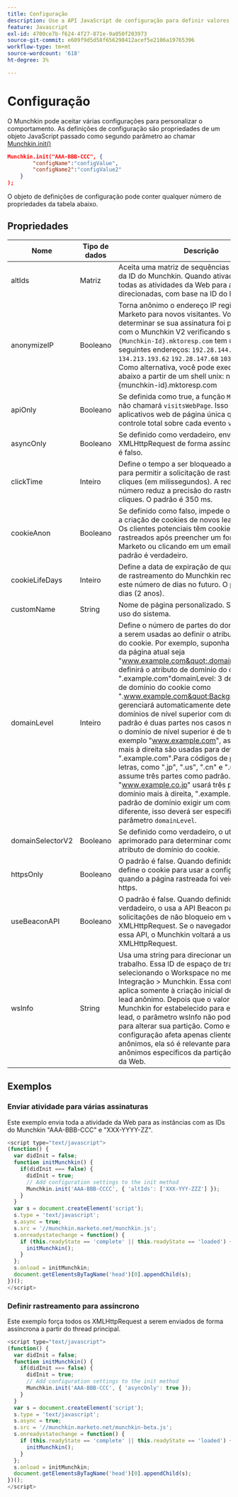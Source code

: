 ```yaml
---
title: Configuração
description: Use a API JavaScript de configuração para definir valores de configuração ao usar o Munchkin.
feature: Javascript
exl-id: 4700ce7b-f624-4f27-871e-9a050f203973
source-git-commit: e609f9d5d58f656298412acef5e2106a19765396
workflow-type: tm+mt
source-wordcount: '618'
ht-degree: 3%

---
```


# Configuração

O Munchkin pode aceitar várias configurações para personalizar o comportamento. As definições de configuração são propriedades de um objeto JavaScript passado como segundo parâmetro ao chamar [Munchkin.init()](lead-tracking.md#munchkin-behavior)

```json
Munchkin.init("AAA-BBB-CCC", {
        "configName":"configValue",
        "configName2":"configValue2"
    }
);
```

O objeto de definições de configuração pode conter qualquer número de propriedades da tabela abaixo.

## Propriedades

| Nome | Tipo de dados | Descrição |
|---|---|---|
| altIds | Matriz | Aceita uma matriz de sequências de caracteres da ID do Munchkin. Quando ativado, duplica todas as atividades da Web para as assinaturas direcionadas, com base na ID do Munchkin. |
| anonymizeIP | Booleano | Torna anônimo o endereço IP registrado no Marketo para novos visitantes. Você pode determinar se sua assinatura foi provisionada com o Munchkin V2 verificando se seu domínio `{Munchkin-Id}.mktoresp.com` tem um dos seguintes endereços: `192.28.144.124` `134.213.193.62` `192.28.147.68` `103.237.104.82`. Como alternativa, você pode executar o script abaixo a partir de um shell unix: nslookup {munchkin-id}.mktoresp.com | grep -E -c -e &quot;(192.28.144.124,134.213.193.62,192.28.147.68,103.237.104.82)&quot; Se o comando gerar &#39;0&#39;, sua assinatura não será provisionada com o Munchkin V2; se gerar 1 ou mais, ela será provisionada. |
| apiOnly | Booleano | Se definida como true, a função `Munchkin.Init()` não chamará `visitsWebPage`. Isso é útil para aplicativos web de página única que precisam de controle total sobre cada evento `visitsWebPage`. |
| asyncOnly | Booleano | Se definido como verdadeiro, envia o de XMLHttpRequest de forma assíncrona. O padrão é falso. |
| clickTime | Inteiro | Define o tempo a ser bloqueado após um clique para permitir a solicitação de rastreamento de cliques (em milissegundos). A redução desse número reduz a precisão do rastreamento de cliques. O padrão é 350 ms. |
| cookieAnon | Booleano | Se definido como falso, impede o rastreamento e a criação de cookies de novos leads anônimos. Os clientes potenciais têm cookies e são rastreados após preencher um formulário do Marketo ou clicando em um email do Marketo. O padrão é verdadeiro. |
| cookieLifeDays | Inteiro | Define a data de expiração de qualquer cookie de rastreamento do Munchkin recém-criado para este número de dias no futuro. O padrão é 730 dias (2 anos). |
| customName | String | Nome de página personalizado. Somente para uso do sistema. |
| domainLevel | Inteiro | Define o número de partes do domínio da página a serem usadas ao definir o atributo de domínio do cookie. Por exemplo, suponha que o domínio da página atual seja &quot;www.example.com&quot;.domainLevel: 2 definirá o atributo de domínio do cookie como &quot;.example.com&quot;domainLevel: 3 definirá o atributo de domínio do cookie como &quot;.www.example.com&quot;Background:Munchkin gerenciará automaticamente determinados domínios de nível superior com duas letras. O padrão é duas partes nos casos normais em que o domínio de nível superior é de três letras. Por exemplo &quot;www.example.com&quot;, as duas partes mais à direita são usadas para definir o cookie, &quot;.example.com&quot;.Para códigos de país com duas letras, como &quot;.jp&quot;, &quot;.us&quot;, &quot;.cn&quot; e &quot;.uk&quot;, o código assume três partes como padrão. Por exemplo, &quot;www.example.co.jp&quot; usará três partes de domínio mais à direita, &quot;.example.co.jp&quot;. Se o padrão de domínio exigir um comportamento diferente, isso deverá ser especificado usando o parâmetro `domainLevel`. |
| domainSelectorV2 | Booleano | Se definido como verdadeiro, o utiliza um método aprimorado para determinar como definir o atributo de domínio do cookie. |
| httpsOnly | Booleano | O padrão é false. Quando definido como true, define o cookie para usar a configuração Secure quando a página rastreada foi veiculada via https. |
| useBeaconAPI | Booleano | O padrão é false. Quando definido como verdadeiro, o usa a API Beacon para enviar solicitações de não bloqueio em vez de XMLHttpRequest. Se o navegador não suportar essa API, o Munchkin voltará a usar XMLHttpRequest. |
| wsInfo | String | Usa uma string para direcionar um espaço de trabalho. Essa ID de espaço de trabalho é obtida selecionando o Workspace no menu Admin > Integração > Munchkin. Essa configuração se aplica somente à criação inicial de um registro de lead anônimo. Depois que o valor do cookie Munchkin for estabelecido para esse registro de lead, o parâmetro wsInfo não poderá ser usado para alterar sua partição. Como essa configuração afeta apenas clientes potenciais anônimos, ela só é relevante para Visitantes anônimos específicos da partição em Relatórios da Web. |

## Exemplos

### Enviar atividade para várias assinaturas

Este exemplo envia toda a atividade da Web para as instâncias com as IDs do Munchkin &quot;AAA-BBB-CCC&quot; e &quot;XXX-YYYY-ZZ&quot;.

```javascript
<script type="text/javascript">
(function() {
  var didInit = false;
  function initMunchkin() {
    if(didInit === false) {
      didInit = true;
      // Add configuration settings to the init method
      Munchkin.init('AAA-BBB-CCCC', { 'altIds': ['XXX-YYY-ZZZ'] });
    }
  }
  var s = document.createElement('script');
  s.type = 'text/javascript';
  s.async = true;
  s.src = '//munchkin.marketo.net/munchkin.js';
  s.onreadystatechange = function() {
    if (this.readyState == 'complete' || this.readyState == 'loaded') {
      initMunchkin();
    }
  };
  s.onload = initMunchkin;
  document.getElementsByTagName('head')[0].appendChild(s);
})();
</script>
```

### Definir rastreamento para assíncrono

Este exemplo força todos os XMLHttpRequest a serem enviados de forma assíncrona a partir do thread principal.

```javascript
<script type="text/javascript">
(function() {
  var didInit = false;
  function initMunchkin() {
    if(didInit === false) {
      didInit = true;
      // Add configuration settings to the init method
      Munchkin.init('AAA-BBB-CCC', { 'asyncOnly': true });
    }
  }
  var s = document.createElement('script');
  s.type = 'text/javascript';
  s.async = true;
  s.src = '//munchkin.marketo.net/munchkin-beta.js';
  s.onreadystatechange = function() {
    if (this.readyState == 'complete' || this.readyState == 'loaded') {
      initMunchkin();
    }
  };
  s.onload = initMunchkin;
  document.getElementsByTagName('head')[0].appendChild(s);
})();
</script>
```
